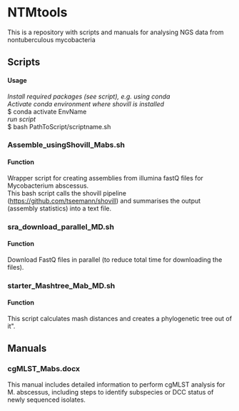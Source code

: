 # NTMtools
This is a repository with scripts and manuals for analysing NGS data from nontuberculous mycobacteria

## Scripts ##

#### Usage ####
_Install required packages (see script), e.g. using conda_ <br />
_Activate conda environment where shovill is installed_ <br /> 
$ conda activate EnvName <br /> 
_run script_ <br /> 
$ bash PathToScript/scriptname.sh <br /> 

### Assemble_usingShovill_Mabs.sh ###
#### Function ####
Wrapper script for creating assemblies from illumina fastQ files for Mycobacterium abscessus. <br /> 
This bash script calls the shovill pipeline (https://github.com/tseemann/shovill) and summarises the output (assembly statistics) into a text file.

### sra_download_parallel_MD.sh ###
#### Function ####
Download FastQ files in parallel (to reduce total time for downloading the files).

### starter_Mashtree_Mab_MD.sh ###
#### Function ####
This script calculates mash distances and creates a phylogenetic tree out of it".

## Manuals ##
### cgMLST_Mabs.docx ###
This manual includes detailed information to perform cgMLST analysis for M. abscessus, including steps to identify subspecies or DCC status of newly sequenced isolates.



